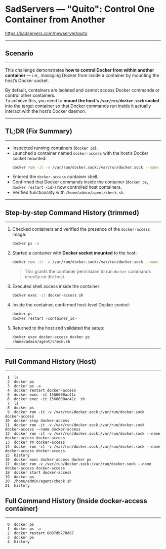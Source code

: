 # SadServers — "Quito": Control One Container from Another
https://sadservers.com/newserver/quito  

---

## Scenario
---
This challenge demonstrates **how to control Docker from within another container** — i.e., managing Docker from inside a container by mounting the host’s Docker socket.  

By default, containers are isolated and cannot access Docker commands or control other containers.  
To achieve this, you need to **mount the host’s `/var/run/docker.sock` socket** into the target container so that Docker commands run inside it actually interact with the host’s Docker daemon.  

---

## TL;DR (Fix Summary)
---
- Inspected running containers (`docker ps`).  
- Launched a container named `docker-access` with the host’s Docker socket mounted:  
  ```bash
  docker run -it -v /var/run/docker.sock:/var/run/docker.sock --name docker-access docker-access
  ```

* Entered the `docker-access` container shell.
* Confirmed that Docker commands inside the container (`docker ps`, `docker restart <id>`) now controlled host containers.
* Verified functionality with `/home/admin/agent/check.sh`.

---

## Step-by-step Command History (trimmed)

---

1. Checked containers and verified the presence of the `docker-access` image:

   ```bash
   docker ps -a
   ```
2. Started a container with **Docker socket mounted** to the host:

   ```bash
   docker run -it -v /var/run/docker.sock:/var/run/docker.sock --name docker-access docker-access
   ```

   > This grants the container permission to run `docker` commands directly on the host.
3. Executed shell access inside the container:

   ```bash
   docker exec -it docker-access sh
   ```
4. Inside the container, confirmed host-level Docker control:

   ```bash
   docker ps
   docker restart <container_id>
   ```
5. Returned to the host and validated the setup:

   ```bash
   docker exec docker-access docker ps
   /home/admin/agent/check.sh
   ```

---

## Full Command History (Host)

---

```
 1  ls
 2  docker ps
 3  docker ps -a
 4  docker restart docker-access 
 5  docker exec -it 1566600ac41c 
 6  docker exec -it 1566600ac41c  sh
 7  ls
 8  docker ps
 9  docker run -it -v /var/run/docker.sock:/var/run/docker.sock docker-access
10  docker stop docker-access
11  docker run -it -v /var/run/docker.sock:/var/run/docker.sock docker-access --name docker-access
12  docker run -it -v /var/run/docker.sock:/var/run/docker.sock --name docker-access docker-access 
13  docker rm docker-access
14  docker run -it -v /var/run/docker.sock:/var/run/docker.sock --name docker-access docker-access 
15  history
16  docker exec docker-access docker ps
17  docker run -v /var/run/docker.sock:/var/run/docker.sock --name docker-access docker-access 
18  docker start docker-access
19  docker ps
20  /home/admin/agent/check.sh
21  history
```

## Full Command History (Inside docker-access container)

---

```
 0  docker ps
 1  docker ps -a
 2  docker restart 6d07db770d87
 3  docker ps
 4  history
```
